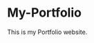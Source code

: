 # My-Portfolio
This is my Portfolio website.
         
        
    
      
       
  
     
  
     
 
      
   
 
